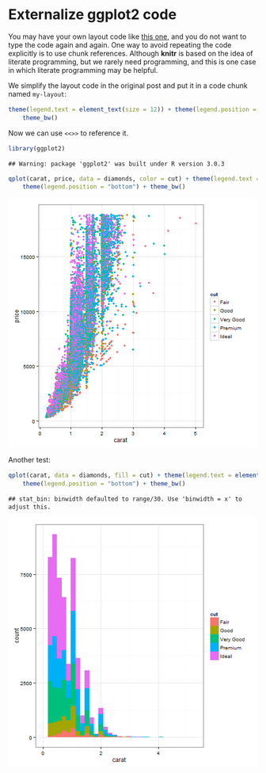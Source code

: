 # Externalize ggplot2 code
 
You may have your own layout code like [this one](http://stackoverflow.com/q/14802183/559676), and you do not want to type the code again and again. One way to avoid repeating the code explicitly is to use chunk references. Although **knitr** is based on the idea of literate programming, but we rarely need programming, and this is one case in which literate programming may be helpful.

We simplify the layout code in the original post and put it in a code chunk named `my-layout`:


```r
theme(legend.text = element_text(size = 12)) + theme(legend.position = "bottom") + 
    theme_bw()
```


Now we can use `<<>>` to reference it.


```r
library(ggplot2)
```

```
## Warning: package 'ggplot2' was built under R version 3.0.3
```

```r
qplot(carat, price, data = diamonds, color = cut) + theme(legend.text = element_text(size = 12)) + 
    theme(legend.position = "bottom") + theme_bw()
```

![plot of chunk test-a](figure/test-a.png) 


Another test:


```r
qplot(carat, data = diamonds, fill = cut) + theme(legend.text = element_text(size = 12)) + 
    theme(legend.position = "bottom") + theme_bw()
```

```
## stat_bin: binwidth defaulted to range/30. Use 'binwidth = x' to adjust this.
```

![plot of chunk test-b](figure/test-b.png) 

